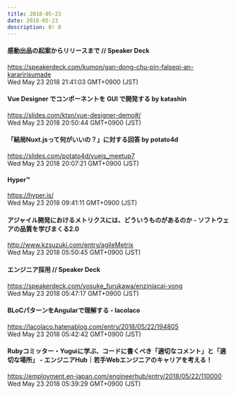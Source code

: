 ```yaml
---
title: 2018-05-23
date: 2018-05-23
description: B! 8
---
```


#### 感動出品の起案からリリースまで // Speaker Deck
https://speakerdeck.com/kumon/gan-dong-chu-pin-falseqi-an-kararirisumade<br>
Wed May 23 2018 21:41:03 GMT+0900 (JST)<br>


#### Vue Designer でコンポーネントを GUI で開発する	 by katashin
https://slides.com/ktsn/vue-designer-demo#/<br>
Wed May 23 2018 20:50:44 GMT+0900 (JST)<br>


#### 「結局Nuxt.jsって何がいいの？」に対する回答 by potato4d
https://slides.com/potato4d/vuejs_meetup7<br>
Wed May 23 2018 20:07:21 GMT+0900 (JST)<br>


#### Hyper™
https://hyper.is/<br>
Wed May 23 2018 09:41:11 GMT+0900 (JST)<br>


#### アジャイル開発におけるメトリクスには、どういうものがあるのか - ソフトウェアの品質を学びまくる2.0
http://www.kzsuzuki.com/entry/agileMetrix<br>
Wed May 23 2018 05:50:45 GMT+0900 (JST)<br>


#### エンジニア採用 // Speaker Deck
https://speakerdeck.com/yosuke_furukawa/enziniacai-yong<br>
Wed May 23 2018 05:47:17 GMT+0900 (JST)<br>


#### BLoCパターンをAngularで理解する - lacolaco
https://lacolaco.hatenablog.com/entry/2018/05/22/194805<br>
Wed May 23 2018 05:42:42 GMT+0900 (JST)<br>


#### Rubyコミッター・Yuguiに学ぶ、コードに書くべき「適切なコメント」と「適切な場所」 - エンジニアHub｜若手Webエンジニアのキャリアを考える！
https://employment.en-japan.com/engineerhub/entry/2018/05/22/110000<br>
Wed May 23 2018 05:39:29 GMT+0900 (JST)<br>


